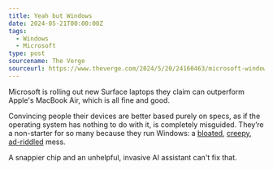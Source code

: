 ```yaml
---
title: Yeah but Windows
date: 2024-05-21T00:00:00Z
tags:
  - Windows
  - Microsoft
type: post
sourcename: The Verge
sourceurl: https://www.theverge.com/2024/5/20/24160463/microsoft-windows-laptops-copilot-arm-chips-m1
---
```


Microsoft is rolling out new Surface laptops they claim can outperform Apple's MacBook Air, which is all fine and good.

Convincing people their devices are better based purely on specs, as if the operating system has nothing to do with it, is completely misguided. They’re a non-starter for so many because they run Windows: a <a href="https://www.xda-developers.com/how-debloat-windows-11/">bloated</a>, <a href="https://cyberplace.social/@GossiTheDog/112479974357074203">creepy</a>, <a href="https://www.theverge.com/2024/4/24/24138949/microsoft-windows-11-start-menu-ads-recommendations-setting-disable">ad-riddled</a> mess.

A snappier chip and an unhelpful, invasive AI assistant can't fix that.
